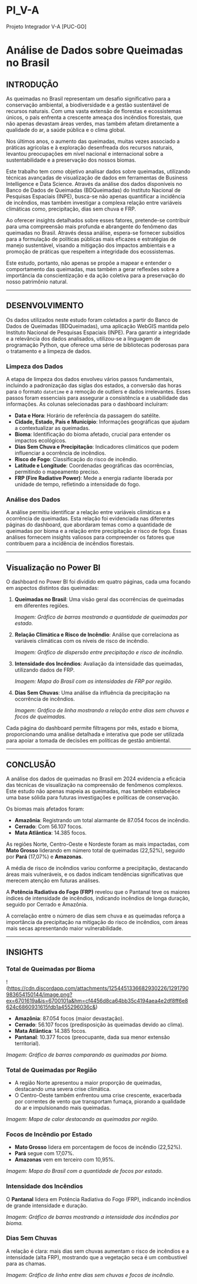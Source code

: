 # PI_V-A
Projeto Integrador V-A [PUC-GO]

# Análise de Dados sobre Queimadas no Brasil

## INTRODUÇÃO

As queimadas no Brasil representam um desafio significativo para a conservação ambiental, a biodiversidade e a gestão sustentável de recursos naturais. Com uma vasta extensão de florestas e ecossistemas únicos, o país enfrenta a crescente ameaça dos incêndios florestais, que não apenas devastam áreas verdes, mas também afetam diretamente a qualidade do ar, a saúde pública e o clima global.

Nos últimos anos, o aumento das queimadas, muitas vezes associado a práticas agrícolas e à exploração desenfreada dos recursos naturais, levantou preocupações em nível nacional e internacional sobre a sustentabilidade e a preservação dos nossos biomas.

Este trabalho tem como objetivo analisar dados sobre queimadas, utilizando técnicas avançadas de visualização de dados em ferramentas de Business Intelligence e Data Science. Através da análise dos dados disponíveis no Banco de Dados de Queimadas (BDQueimadas) do Instituto Nacional de Pesquisas Espaciais (INPE), busca-se não apenas quantificar a incidência de incêndios, mas também investigar a complexa relação entre variáveis climáticas como, precipitação, dias sem chuva e FRP.

Ao oferecer insights detalhados sobre esses fatores, pretende-se contribuir para uma compreensão mais profunda e abrangente do fenômeno das queimadas no Brasil. Através dessa análise, espera-se fornecer subsídios para a formulação de políticas públicas mais eficazes e estratégias de manejo sustentável, visando a mitigação dos impactos ambientais e a promoção de práticas que respeitem a integridade dos ecossistemas.

Este estudo, portanto, não apenas se propõe a mapear e entender o comportamento das queimadas, mas também a gerar reflexões sobre a importância da conscientização e da ação coletiva para a preservação do nosso patrimônio natural.

---

## DESENVOLVIMENTO

Os dados utilizados neste estudo foram coletados a partir do Banco de Dados de Queimadas (BDQueimadas), uma aplicação WebGIS mantida pelo Instituto Nacional de Pesquisas Espaciais (INPE). Para garantir a integridade e a relevância dos dados analisados, utilizou-se a linguagem de programação Python, que oferece uma série de bibliotecas poderosas para o tratamento e a limpeza de dados.

### Limpeza dos Dados

A etapa de limpeza dos dados envolveu vários passos fundamentais, incluindo a padronização das siglas dos estados, a conversão das horas para o formato `datetime` e a remoção de outliers e dados irrelevantes. Esses passos foram essenciais para assegurar a consistência e a usabilidade das informações. As colunas selecionadas para o dashboard incluíram:

- **Data e Hora**: Horário de referência da passagem do satélite.
- **Cidade, Estado, País e Município**: Informações geográficas que ajudam a contextualizar as queimadas.
- **Bioma**: Identificação do bioma afetado, crucial para entender os impactos ecológicos.
- **Dias Sem Chuva e Precipitação**: Indicadores climáticos que podem influenciar a ocorrência de incêndios.
- **Risco de Fogo**: Classificação do risco de incêndio.
- **Latitude e Longitude**: Coordenadas geográficas das ocorrências, permitindo o mapeamento preciso.
- **FRP (Fire Radiative Power)**: Mede a energia radiante liberada por unidade de tempo, refletindo a intensidade do fogo.

### Análise dos Dados

A análise permitiu identificar a relação entre variáveis climáticas e a ocorrência de queimadas. Esta relação foi evidenciada nas diferentes páginas do dashboard, que abordaram temas como a quantidade de queimadas por bioma e a relação entre precipitação e risco de fogo. Essas análises fornecem insights valiosos para compreender os fatores que contribuem para a incidência de incêndios florestais.

---

## Visualização no Power BI

O dashboard no Power BI foi dividido em quatro páginas, cada uma focando em aspectos distintos das queimadas:

1. **Queimadas no Brasil**: Uma visão geral das ocorrências de queimadas em diferentes regiões.
   
   _Imagem: Gráfico de barras mostrando a quantidade de queimadas por estado._
   
2. **Relação Climática e Risco de Incêndio**: Análise que correlaciona as variáveis climáticas com os níveis de risco de incêndio.
   
   _Imagem: Gráfico de dispersão entre precipitação e risco de incêndio._
   
3. **Intensidade dos Incêndios**: Avaliação da intensidade das queimadas, utilizando dados de FRP.
   
   _Imagem: Mapa do Brasil com as intensidades de FRP por região._
   
4. **Dias Sem Chuvas**: Uma análise da influência da precipitação na ocorrência de incêndios.
   
   _Imagem: Gráfico de linha mostrando a relação entre dias sem chuvas e focos de queimadas._

Cada página do dashboard permite filtragens por mês, estado e bioma, proporcionando uma análise detalhada e interativa que pode ser utilizada para apoiar a tomada de decisões em políticas de gestão ambiental.

---

## CONCLUSÃO

A análise dos dados de queimadas no Brasil em 2024 evidencia a eficácia das técnicas de visualização na compreensão de fenômenos complexos. Este estudo não apenas mapeia as queimadas, mas também estabelece uma base sólida para futuras investigações e políticas de conservação.

Os biomas mais afetados foram:

- **Amazônia**: Registrando um total alarmante de 87.054 focos de incêndio.
- **Cerrado**: Com 56.107 focos.
- **Mata Atlântica**: 14.385 focos.
  
As regiões Norte, Centro-Oeste e Nordeste foram as mais impactadas, com **Mato Grosso** liderando em número total de queimadas (22,52%), seguido por **Pará** (17,07%) e **Amazonas**.

A média de risco de incêndios variou conforme a precipitação, destacando áreas mais vulneráveis, e os dados indicam tendências significativas que merecem atenção em futuras análises.

A **Potência Radiativa do Fogo (FRP)** revelou que o Pantanal teve os maiores índices de intensidade de incêndios, indicando incêndios de longa duração, seguido por Cerrado e Amazônia.

A correlação entre o número de dias sem chuva e as queimadas reforça a importância da precipitação na mitigação do risco de incêndios, com áreas mais secas apresentando maior vulnerabilidade.

---

## INSIGHTS

### Total de Queimadas por Bioma

!(https://cdn.discordapp.com/attachments/1254451336682930226/1291790983654150144/image.png?ex=6701619a&is=6700101a&hm=cf4456d8ca64bb35c4194aea4e2df8ff6e8624c6860931615fdb1a455296036c&)

- **Amazônia**: 87.054 focos (maior devastação).
- **Cerrado**: 56.107 focos (predisposição às queimadas devido ao clima).
- **Mata Atlântica**: 14.385 focos.
- **Pantanal**: 10.377 focos (preocupante, dada sua menor extensão territorial).

_Imagem: Gráfico de barras comparando as queimadas por bioma._

### Total de Queimadas por Região

- A região Norte apresentou a maior proporção de queimadas, destacando uma severa crise climática.
- O Centro-Oeste também enfrentou uma crise crescente, exacerbada por correntes de vento que transportam fumaça, piorando a qualidade do ar e impulsionando mais queimadas.
  
_Imagem: Mapa de calor destacando as queimadas por região._

### Focos de Incêndio por Estado

- **Mato Grosso** lidera em porcentagem de focos de incêndio (22,52%).
- **Pará** segue com 17,07%.
- **Amazonas** vem em terceiro com 10,95%.

_Imagem: Mapa do Brasil com a quantidade de focos por estado._

### Intensidade dos Incêndios

O **Pantanal** lidera em Potência Radiativa do Fogo (FRP), indicando incêndios de grande intensidade e duração.

_Imagem: Gráfico de barras mostrando a intensidade dos incêndios por bioma._

### Dias Sem Chuvas

A relação é clara: mais dias sem chuvas aumentam o risco de incêndios e a intensidade (alta FRP), mostrando que a vegetação seca é um combustível para as chamas.

_Imagem: Gráfico de linha entre dias sem chuvas e focos de incêndio._
